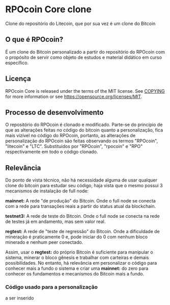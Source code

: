 RPOcoin Core clone
=====================================

Clone do repositório do Litecoin, que por sua vez é um clone do Bitcoin

O que é RPOcoin?
----------------

É um clone do Bitcoin personalizado a partir do repositório do RPOcoin com o propósito de servir como objeto de estudos e material didático em curso específico.

Licença
-------

RPOcoin Core is released under the terms of the MIT license. See [COPYING](COPYING) for more
information or see https://opensource.org/licenses/MIT.

Processo de desenvolvimento
-------------------

O repositório do RPOcoin é clonado e modificado. Parte-se do princípio de que as alterações feitas no código do bitcoin quanto a personalização, fica mais vizível no código do RPOcoin, portanto, as alterações de personalização do RPOcoin são feitas observando os termos "RPOcoin", "litecoin" e "LTC". Substituidos por "RPOcoin", "rpocoin" e "RPO" respectivamente em todo o código clonado.

Relevância
-------

Do ponto de vista técnico, não há necessidade alguma de usar qualquer clone do bitcoin para estudar seu código, haja vista que o mesmo possui 3 mecanismos de instalação de full node:

**mainnet:** A rede "de produção" do Bitcoin. Onde o full node se conecta com a rede para transações reais a partir do status atual da blockchain.

**testnet3:** A rede de teste do Bitcoin. Onde o full node se conecta na rede de testes já em andamento, mas sem valor real.

**regtest:** A rede de "teste de regressão" do Bitcoin. Onde a dificuldade de mineração é praticamente 0 e, pode iniciar do 0 com nenhum bloco minerado e nenhum
peer conectado.

Assim, usar o **regtest:** do próprio Bitcoin é suficiente para manipular o sistema, minerar o bloco gênesis e trabalhar com carteiras e demais possibilidades. No entanto, há relevância em personalizar o código para conhecer mais a fundo o sistema e criar uma **mainnet:** do zero para conhecer os fundamentos e mecanismos do Bitcoin mais a fundo.

### Código usado para a personalização

a ser inserido
